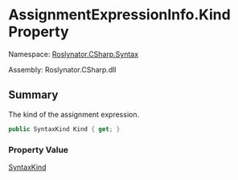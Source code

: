 # AssignmentExpressionInfo\.Kind Property

Namespace: [Roslynator.CSharp.Syntax](../../README.md)

Assembly: Roslynator\.CSharp\.dll

## Summary

The kind of the assignment expression\.

```csharp
public SyntaxKind Kind { get; }
```

### Property Value

[SyntaxKind](https://docs.microsoft.com/en-us/dotnet/api/microsoft.codeanalysis.csharp.syntaxkind)

